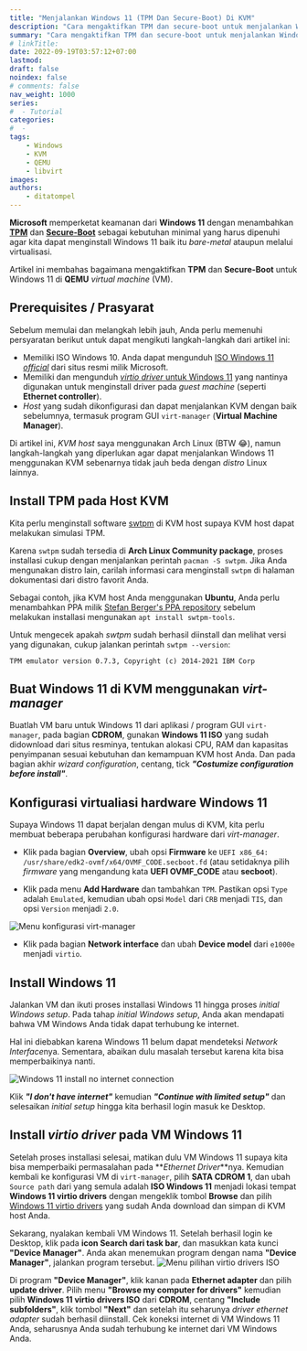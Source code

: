 ```yaml
---
title: "Menjalankan Windows 11 (TPM Dan Secure-Boot) Di KVM"
description: "Cara mengaktifkan TPM dan secure-boot untuk menjalankan Windows 11 di QEMU/KVM."
summary: "Cara mengaktifkan TPM dan secure-boot untuk menjalankan Windows 11 di QEMU/KVM."
# linkTitle:
date: 2022-09-19T03:57:12+07:00
lastmod:
draft: false
noindex: false
# comments: false
nav_weight: 1000
series:
#  - Tutorial
categories:
#  -
tags:
    - Windows
    - KVM
    - QEMU
    - libvirt
images:
authors:
    - ditatompel
---
```


**Microsoft** memperketat keamanan dari **Windows 11** dengan menambahkan [**TPM**](https://support.microsoft.com/en-us/topic/what-is-tpm-705f241d-025d-4470-80c5-4feeb24fa1ee) dan [**Secure-Boot**](https://support.microsoft.com/en-us/windows/windows-11-and-secure-boot-a8ff1202-c0d9-42f5-940f-843abef64fad) sebagai kebutuhan minimal yang harus dipenuhi agar kita dapat menginstall Windows 11 baik itu _bare-metal_ ataupun melalui virtualisasi.

Artikel ini membahas bagaimana mengaktifkan **TPM** dan **Secure-Boot** untuk Windows 11 di **QEMU** _virtual machine_ (VM).

## Prerequisites / Prasyarat

Sebelum memulai dan melangkah lebih jauh, Anda perlu memenuhi persyaratan berikut untuk dapat mengikuti langkah-langkah dari artikel ini:

-   Memiliki ISO Windows 10. Anda dapat mengunduh [ISO Windows 11 _official_](https://www.microsoft.com/en-gb/software-download/windows11) dari situs resmi milik Microsoft.
-   Memiliki dan mengunduh [_virtio driver_ untuk Windows 11](https://fedorapeople.org/groups/virt/virtio-win/direct-downloads/stable-virtio/virtio-win.iso) yang nantinya digunakan untuk menginstall driver pada _guest machine_ (seperti **Ethernet controller**).
-   _Host_ yang sudah dikonfigurasi dan dapat menjalankan KVM dengan baik sebelumnya, termasuk program GUI `virt-manager` (**Virtual Machine Manager**).

Di artikel ini, _KVM host_ saya menggunakan Arch Linux (BTW :joy:), namun langkah-langkah yang diperlukan agar dapat menjalankan Windows 11 menggunakan KVM sebenarnya tidak jauh beda dengan _distro_ Linux lainnya.

## Install TPM pada Host KVM

Kita perlu menginstall software [swtpm](https://github.com/stefanberger/swtpm) di KVM host supaya KVM host dapat melakukan simulasi TPM.

Karena `swtpm` sudah tersedia di **Arch Linux Community package**, proses installasi cukup dengan menjalankan perintah `pacman -S swtpm`. Jika Anda mengunakan distro lain, carilah informasi cara menginstall `swtpm` di halaman dokumentasi dari distro favorit Anda.

Sebagai contoh, jika KVM host Anda menggunakan **Ubuntu**, Anda perlu menambahkan PPA milik [Stefan Berger's PPA repository](https://launchpad.net/~stefanberger/+archive/ubuntu/swtpm) sebelum melakukan installasi mengunakan `apt install swtpm-tools`.

Untuk mengecek apakah _swtpm_ sudah berhasil diinstall dan melihat versi yang digunakan, cukup jalankan perintah `swtpm --version`:

```
TPM emulator version 0.7.3, Copyright (c) 2014-2021 IBM Corp
```

## Buat Windows 11 di KVM menggunakan _virt-manager_

Buatlah VM baru untuk Windows 11 dari aplikasi / program GUI `virt-manager`, pada bagian **CDROM**, gunakan **Windows 11 ISO** yang sudah didownload dari situs resminya, tentukan alokasi CPU, RAM dan kapasitas penyimpanan sesuai kebutuhan dan kemampuan KVM host Anda. Dan pada bagian akhir _wizard configuration_, centang, tick **_"Costumize configuration before install"_**.

## Konfigurasi virtualiasi hardware Windows 11

Supaya Windows 11 dapat berjalan dengan mulus di KVM, kita perlu membuat beberapa perubahan konfigurasi hardware dari _virt-manager_.

-   Klik pada bagian **Overview**, ubah opsi **Firmware** ke `UEFI x86_64: /usr/share/edk2-ovmf/x64/OVMF_CODE.secboot.fd` (atau setidaknya pilih _firmware_ yang mengandung kata **UEFI OVMF_CODE** atau **secboot**).

-   Klik pada menu **Add Hardware** dan tambahkan `TPM`. Pastikan opsi `Type` adalah `Emulated`, kemudian ubah opsi `Model` dari `CRB` menjadi `TIS`, dan opsi `Version` menjadi `2.0`.

![Menu konfigurasi virt-manager](kvm-win11-01-tpm.jpg#center "Menu konfigurasi virt-manager")

-   Klik pada bagian **Network interface** dan ubah **Device model** dari `e1000e` menjadi `virtio`.

## Install Windows 11

Jalankan VM dan ikuti proses installasi Windows 11 hingga proses _initial Windows setup_. Pada tahap _initial Windows setup_, Anda akan mendapati bahwa VM Windows Anda tidak dapat terhubung ke internet.

Hal ini diebabkan karena Windows 11 belum dapat mendeteksi *Network Interface*nya. Sementara, abaikan dulu masalah tersebut karena kita bisa memperbaikinya nanti.

![Windows 11 install no internet connection](kvm-win11-02-no-network-iface.png#center "Windows 11 install no internet connection")

Klik **_"I don't have internet"_** kemudian **_"Continue with limited setup"_** dan selesaikan _initial setup_ hingga kita berhasil login masuk ke Desktop.

## Install _virtio driver_ pada VM Windows 11

Setelah proses installasi selesai, matikan dulu VM Windows 11 supaya kita bisa memperbaiki permasalahan pada **_Ethernet Driver_**nya. Kemudian kembali ke konfigurasi VM di `virt-manager`, pilih **SATA CDROM 1**, dan ubah `Source path` dari yang semula adalah **ISO Windows 11** menjadi lokasi tempat **Windows 11 virtio drivers** dengan mengeklik tombol **Browse** dan pilih [Windows 11 virtio drivers](https://fedorapeople.org/groups/virt/virtio-win/direct-downloads/stable-virtio/virtio-win.iso) yang sudah Anda download dan simpan di KVM host Anda.

Sekarang, nyalakan kembali VM Windows 11. Setelah berhasil login ke Desktop, klik pada **icon Search dari task bar**, dan masukkan kata kunci **"Device Manager"**. Anda akan menemukan program dengan nama **"Device Manager"**, jalankan program tersebut.
![Menu pilihan virtio drivers ISO](kvm-win11-03-virtio-driver.jpg#center "Menu pilihan virtio drivers ISO")

Di program **"Device Manager"**, klik kanan pada **Ethernet adapter** dan pilih **update driver**. Pilih menu **"Browse my computer for drivers"** kemudian pilih **Windows 11 virtio drivers ISO** dari **CDROM**, centang **"Include subfolders"**, klik tombol **"Next"** dan setelah itu seharunya _driver ethernet adapter_ sudah berhasil diinstall. Cek koneksi internet di VM Windows 11 Anda, seharusnya Anda sudah terhubung ke internet dari VM Windows Anda.
